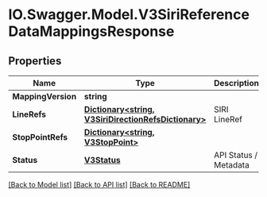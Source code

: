 # IO.Swagger.Model.V3SiriReferenceDataMappingsResponse
## Properties

Name | Type | Description | Notes
------------ | ------------- | ------------- | -------------
**MappingVersion** | **string** |  | [optional] 
**LineRefs** | [**Dictionary&lt;string, V3SiriDirectionRefsDictionary&gt;**](V3SiriDirectionRefsDictionary.md) | SIRI LineRef | [optional] 
**StopPointRefs** | [**Dictionary&lt;string, V3StopPoint&gt;**](V3StopPoint.md) |  | [optional] 
**Status** | [**V3Status**](V3Status.md) | API Status / Metadata | [optional] 

[[Back to Model list]](../README.md#documentation-for-models) [[Back to API list]](../README.md#documentation-for-api-endpoints) [[Back to README]](../README.md)

